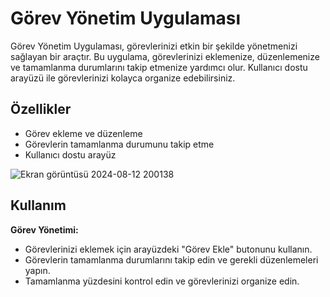 # Görev Yönetim Uygulaması

Görev Yönetim Uygulaması, görevlerinizi etkin bir şekilde yönetmenizi sağlayan bir araçtır. Bu uygulama, görevlerinizi eklemenize, düzenlemenize ve tamamlanma durumlarını takip etmenize yardımcı olur. Kullanıcı dostu arayüzü ile görevlerinizi kolayca organize edebilirsiniz.

## Özellikler

- Görev ekleme ve düzenleme
- Görevlerin tamamlanma durumunu takip etme
- Kullanıcı dostu arayüz

![Ekran görüntüsü 2024-08-12 200138](https://github.com/user-attachments/assets/4deb3679-af05-43bd-85b1-fa1b232846d4)

## Kullanım

 **Görev Yönetimi:**
   - Görevlerinizi eklemek için arayüzdeki "Görev Ekle" butonunu kullanın.
   - Görevlerin tamamlanma durumlarını takip edin ve gerekli düzenlemeleri yapın.
   - Tamamlanma yüzdesini kontrol edin ve görevlerinizi organize edin.
